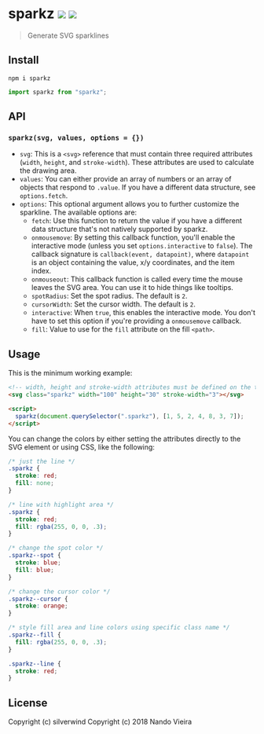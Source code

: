 # sparkz [![](https://img.shields.io/npm/v/sparkz.svg?style=flat)](https://www.npmjs.org/package/sparkz) [![](https://img.shields.io/npm/dm/sparkz.svg)](https://www.npmjs.org/package/sparkz)
> Generate SVG sparklines

## Install
```
npm i sparkz
```

```js
import sparkz from "sparkz";
```

## API
### `sparkz(svg, values, options = {})`

- `svg`: This is a `<svg>` reference that must contain three required attributes (`width`, `height`, and `stroke-width`). These attributes are used to calculate the drawing area.
- `values`: You can either provide an array of numbers or an array of objects that respond to `.value`. If you have a different data structure, see `options.fetch`.
- `options`: This optional argument allows you to further customize the sparkline. The available options are:
    - `fetch`: Use this function to return the value if you have a different data structure that's not natively supported by sparkz.
    - `onmousemove`: By setting this callback function, you'll enable the interactive mode (unless you set `options.interactive` to `false`). The callback signature is `callback(event, datapoint)`, where `datapoint` is an object containing the value, x/y coordinates, and the item index.
    - `onmouseout`: This callback function is called every time the mouse leaves the SVG area. You can use it to hide things like tooltips.
    - `spotRadius`: Set the spot radius. The default is `2`.
    - `cursorWidth`: Set the cursor width. The default is `2`.
    - `interactive`: When `true`, this enables the interactive mode. You don't have to set this option if you're providing a `onmousemove` callback.
    - `fill`: Value to use for the `fill` attribute on the fill `<path>`.

## Usage
This is the minimum working example:

```html
<!-- width, height and stroke-width attributes must be defined on the target SVG -->
<svg class="sparkz" width="100" height="30" stroke-width="3"></svg>

<script>
  sparkz(document.querySelector(".sparkz"), [1, 5, 2, 4, 8, 3, 7]);
</script>
```

You can change the colors by either setting the attributes directly to the SVG element or using CSS, like the following:

```css
/* just the line */
.sparkz {
  stroke: red;
  fill: none;
}

/* line with highlight area */
.sparkz {
  stroke: red;
  fill: rgba(255, 0, 0, .3);
}

/* change the spot color */
.sparkz--spot {
  stroke: blue;
  fill: blue;
}

/* change the cursor color */
.sparkz--cursor {
  stroke: orange;
}

/* style fill area and line colors using specific class name */
.sparkz--fill {
  fill: rgba(255, 0, 0, .3);
}

.sparkz--line {
  stroke: red;
}
```

## License

Copyright (c) silverwind
Copyright (c) 2018 Nando Vieira
